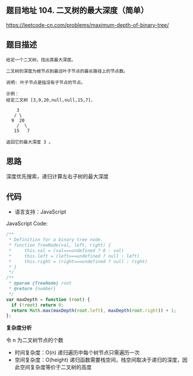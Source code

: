 ## 题目地址 104. 二叉树的最大深度（简单）

https://leetcode-cn.com/problems/maximum-depth-of-binary-tree/

## 题目描述

```
给定一个二叉树，找出其最大深度。

二叉树的深度为根节点到最远叶子节点的最长路径上的节点数。

说明: 叶子节点是指没有子节点的节点。

示例：
给定二叉树 [3,9,20,null,null,15,7]，

    3
   / \
  9  20
    /  \
   15   7

返回它的最大深度 3 。
```

## 思路

深度优先搜索，递归计算左右子树的最大深度

## 代码

- 语言支持：JavaScript

JavaScript Code:

```javascript
/**
 * Definition for a binary tree node.
 * function TreeNode(val, left, right) {
 *     this.val = (val===undefined ? 0 : val)
 *     this.left = (left===undefined ? null : left)
 *     this.right = (right===undefined ? null : right)
 * }
 */
/**
 * @param {TreeNode} root
 * @return {number}
 */
var maxDepth = function (root) {
  if (!root) return 0;
  return Math.max(maxDepth(root.left), maxDepth(root.right)) + 1;
};
```

**复杂度分析**

令 n 为二叉树节点的个数

- 时间复杂度：O(n) 递归遍历中每个树节点只需遍历一次
- 空间复杂度：O(height) 递归函数需要栈空间，栈空间取决于递归的深度，因此空间复杂度等价于二叉树的高度
